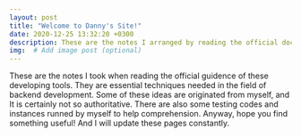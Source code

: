 ```yaml
---
layout: post
title: "Welcome to Danny's Site!"
date: 2020-12-25 13:32:20 +0300
description: These are the notes I arranged by reading the official documents. Hope you’ll find something useful! # Add post description (optional)
img:  # Add image post (optional)
---
```

These are the notes I took when reading the official guidence of these developing tools. They are essential techniques needed in the field of backend development.  Some of these ideas are originated from myself, and It is certainly not so authoritative. There are also some testing codes and instances runned by myself to help comprehension. Anyway, hope you find something useful! And I will update these pages constantly.



